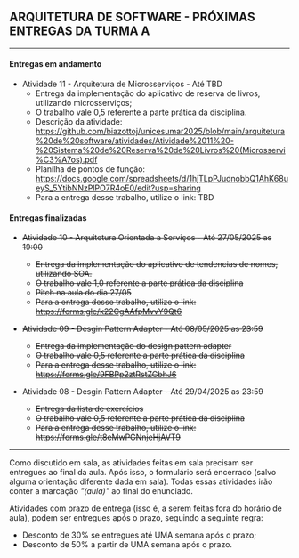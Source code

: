 ## ARQUITETURA DE SOFTWARE - PRÓXIMAS ENTREGAS DA TURMA A
___

#### Entregas em andamento

- Atividade 11 - Arquitetura de Microsserviços - Até TBD                                             
    + Entrega da implementação do aplicativo de reserva de livros, utilizando microsserviços;
    + O trabalho vale 0,5 referente a parte prática da disciplina.
    + Descrição da atividade: https://github.com/biazottoj/unicesumar2025/blob/main/arquitetura%20de%20software/atividades/Atividade%2011%20-%20Sistema%20de%20Reserva%20de%20Livros%20(Microsservi%C3%A7os).pdf
    + Planilha de pontos de função: https://docs.google.com/spreadsheets/d/1hjTLpPJudnobbQ1AhK68ueyS_5YtibNNzPlPO7R4oE0/edit?usp=sharing
    + Para a entrega desse trabalho, utilize o link: TBD
    

#### Entregas finalizadas
- ~~Atividade 10 - Arquitetura Orientada a Serviços - Até 27/05/2025 as 19:00~~                                                 
    + ~~Entrega da implementação do aplicativo de tendencias de nomes, utilizando SOA.~~
    + ~~O trabalho vale 1,0 referente a parte prática da disciplina~~
    + ~~Pitch na aula do dia 27/05~~
    + ~~Para a entrega desse trabalho, utilize o link: https://forms.gle/k22CgAAfpMvvY9Qt6~~

- ~~Atividade 09 - Desgin Pattern Adapter - Até 08/05/2025 as 23:59~~                                                 
    + ~~Entrega da implementação do design pattern adapter~~
    + ~~O trabalho vale 0,5 referente a parte prática da disciplina~~
    + ~~Para a entrega desse trabalho, utilize o link: https://forms.gle/9FBPp2ztRstZGbhJ6~~ 

- ~~Atividade 08 - Desgin Pattern Adapter - Até 29/04/2025 as 23:59~~                                                 
    + ~~Entrega da lista de exercícios~~
    + ~~O trabalho vale 0,5 referente a parte prática da disciplina~~
    + ~~Para a entrega desse trabalho, utilize o link: https://forms.gle/t8eMwPGNnjeHjAVT9~~ 

___

Como discutido em sala, as atividades feitas em sala precisam ser entregues ao final da aula. Após isso, o formulário será encerrado (salvo alguma orientação diferente dada em sala). Todas essas atividades irão conter a marcação *"(aula)"* ao final do enunciado.

Atividades com prazo de entrega (isso é, a serem feitas fora do horário de aula), podem ser entregues após o prazo, seguindo a seguinte regra:
- Desconto de 30% se entregues até UMA semana após o prazo;
- Desconto de 50% a partir de UMA semana após o prazo. 
